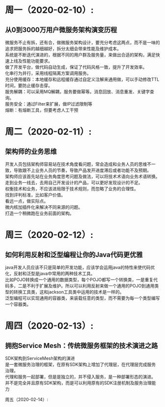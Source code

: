 周一（2020-02-10）:
=====
从0到3000万用户微服务架构演变历程
-----
微服务不止有拆，还有合，做微服务架构设计，要充分考虑这两点，而不是一味的追求把服务拆的越细越好，拆分太细会带来性能及维护成本。<br>
系统是不断迭代演进的，根据不同的用户群及服务量，来做出合适的架构，满足快速上线及性能功能要求。<br>
做了开发平台，做代码自动生成，保证了代码风格一致，提升了开发效率。<br>
化串行为并行，采用线程隔离方案调用服务。<br>
充分使用缓存：本地缓存和远程缓存通过自定义注解来通用做，可以手动修改TTL时间，要防止缓存击穿。<br>
服务解耦：可以采用MQ解耦，服务要做幂等。消息回放、消息重发、关键字查询。<br>
服务安全：通过Filter来扩展，做IP过滤限制等<br>
熔断：有熔断工具，但要考虑人工干预<br>

周二（2020-02-11）:
======
架构师的业务思维
------
开发人员包括架构师容易站在技术角度看问题，常会造成和业务人员的思维不一致，导致跟不上业务人员的节奏，导致产品发开进度滞后或者功能不及预期。<br>
架构师应该首先站在业务角度思考问题及做法，可以将技术术语向业务术语转换。<br>
走到业务一线去，去用自己开发设计的产品，可以更好发现设计的不足。<br>
权衡技术和业务，不应该进局限于技术规则，而忽略了业务的合理性。<br>
找到评判标准，比如客户价值。<br>
看远一点，做实际点。<br>
微内核加插件化来解决不同来源的问题。<br>
打造一个稍微跑在业务前面的架构。<br>

周三（2020-02-12）:
======
如何利用反射和泛型编程让你的Java代码更优雅
------
java开发人员应该不只是简单的开发功能，应该学会运用java的特性来使代码优化，反射和泛型是java中常用的两种技术工具。<br>
比如POJO转换成一个通用的数据类型，每个POJO都写一个转换类，一是重复代码多，二是不利于扩展及维护。所以可以利用反射来做一个通用的POJO到通用类型的转换工具类，这和jackson工具类中运用的技术是一样的。<br>
泛型编程可以实现通用的容器类，来装载任意的类型，而不需要为每一个类型编写一个容器类。<br>

周四（2020-02-13）:
======
拥抱Service Mesh：传统微服务框架的技术演进之路
------
SDK架构到ServiceMesh架构的演进<br>
是一套微服务治理的框架，在原有SDK架构上增加了代理层，在代理层完成服务治理。<br>
代理和服务一起部署，但是是独立的，并不侵入服务，是一种部署形态的演进。<br>
并不是完全并且原有SDK架构，而是可以利用原有的SDK注册机制及服务治理能力<br>


周五（2020-02-14）:

